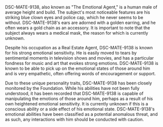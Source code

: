 DSC-MATE-9138, also known as "The Emotional Agent," is a human male of average height and build. The subject's most noticeable features are his striking blue clown eyes and police cap, which he never seems to be without. DSC-MATE-9138's ears are adorned with a golden earring, and he often wears a gold chain as an accessory. It is important to note that the subject always wears a medical mask, the reason for which is currently unknown.

Despite his occupation as a Real Estate Agent, DSC-MATE-9138 is known for his strong emotional sensitivity. He is easily moved to tears by sentimental moments in television shows and movies, and has a particular fondness for music and art that evokes strong emotions. DSC-MATE-9138 is known to be able to pick up on the emotional states of those around him and is very empathetic, often offering words of encouragement or support.

Due to these unique personality traits, DSC-MATE-9138 has been closely monitored by the Foundation. While his abilities have not been fully understood, it has been recorded that DSC-MATE-9138 is capable of manipulating the emotions of those around him, perhaps as a result of his own heightened emotional sensitivity. It is currently unknown if this is a conscious ability or a side effect of his emotional state. DSC-MATE-9138's emotional abilities have been classified as a potential anomalous threat, and as such, any interactions with him should be conducted with caution.